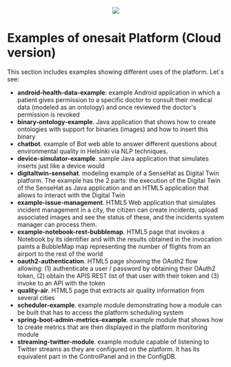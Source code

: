 <p align="center">
  <a src='https://www.onesaitplatform.com/'>
    <img src='/onesaitplatform/onesaitplatform-cloud/resources/images/onesait-platform-logo.png'/>
  </a>
</p>

# Examples of onesait Platform (Cloud version)

This section includes examples showing different uses of the platform.
Let´s see:

* **android-health-data-example**: example Android application in which a patient gives permission to a specific doctor to consult their medical data (modeled as an ontology) and once reviewed the doctor's permission is revoked
* **binary-ontology-example**. Java application that shows how to create ontologies with support for binaries (images) and how to insert this binary
* **chatbot**. example of Bot web able to answer different questions about environmental quality in Helsinki via NLP techniques.
* **device-simulator-example**. sample Java application that simulates inserts just like a device would
* **digitaltwin-sensehat**. modeling example of a SenseHat as Digital Twin platform. The example has the 2 parts: the execution of the Digital Twin of the SenseHat as Java application and an HTML5 application that allows to interact with the Digital Twin
* **example-issue-management**. HTML5 Web application that simulates incident management in a city, the citizen can create incidents, upload associated images and see the status of these, and the incidents system manager can process them.
* **example-notebook-rest-bubblemap**. HTML5 page that invokes a Notebook by its identifier and with the results obtained in the invocation paints a BubbleMap map representing the number of flights from an airport to the rest of the world
* **oauth2-authentication**. HTML5 page showing the OAuth2 flow allowing: (1) authenticate a user / password by obtaining their OAuth2 token, (2) obtain the APIS REST list of that user with their token and (3) invoke to an API with the token
* **quality-air**. HTML5 page that extracts air quality information from several cities
* **scheduler-example**. example module demonstrating how a module can be built that has to access the platform scheduling system
* **spring-boot-admin-metrics-example**. example module that shows how to create metrics that are then displayed in the platform monitoring module
* **streaming-twitter-module**. example module capable of listening to Twitter streams as they are configured on the platform. It has its equivalent part in the ControlPanel and in the ConfigDB.

